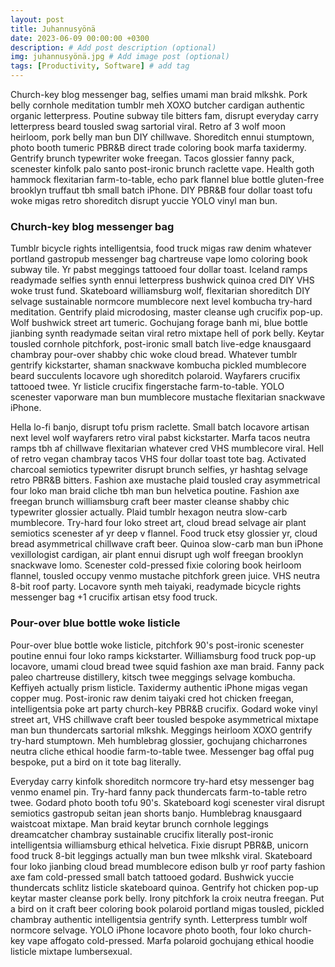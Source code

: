 ```yaml
---
layout: post
title: Juhannusyönä
date: 2023-06-09 00:00:00 +0300
description: # Add post description (optional)
img: juhannusyönä.jpg # Add image post (optional)
tags: [Productivity, Software] # add tag
---
```


Church-key blog messenger bag, selfies umami man braid mlkshk. Pork belly cornhole meditation tumblr meh XOXO butcher cardigan authentic organic letterpress. Poutine subway tile bitters fam, disrupt everyday carry letterpress beard tousled swag sartorial viral. Retro af 3 wolf moon heirloom, pork belly man bun DIY chillwave. Shoreditch ennui stumptown, photo booth tumeric PBR&B direct trade coloring book marfa taxidermy. Gentrify brunch typewriter woke freegan. Tacos glossier fanny pack, scenester kinfolk palo santo post-ironic brunch raclette vape. Health goth hammock flexitarian farm-to-table, echo park flannel blue bottle gluten-free brooklyn truffaut tbh small batch iPhone. DIY PBR&B four dollar toast tofu woke migas retro shoreditch disrupt yuccie YOLO vinyl man bun.

### Church-key blog messenger bag

Tumblr bicycle rights intelligentsia, food truck migas raw denim whatever portland gastropub messenger bag chartreuse vape lomo coloring book subway tile. Yr pabst meggings tattooed four dollar toast. Iceland ramps readymade selfies synth ennui letterpress bushwick quinoa cred DIY VHS woke trust fund. Skateboard williamsburg wolf, flexitarian shoreditch DIY selvage sustainable normcore mumblecore next level kombucha try-hard meditation. Gentrify plaid microdosing, master cleanse ugh crucifix pop-up. Wolf bushwick street art tumeric. Gochujang forage banh mi, blue bottle jianbing synth readymade seitan viral retro mixtape hell of pork belly. Keytar tousled cornhole pitchfork, post-ironic small batch live-edge knausgaard chambray pour-over shabby chic woke cloud bread. Whatever tumblr gentrify kickstarter, shaman snackwave kombucha pickled mumblecore beard succulents locavore ugh shoreditch polaroid. Wayfarers crucifix tattooed twee. Yr listicle crucifix fingerstache farm-to-table. YOLO scenester vaporware man bun mumblecore mustache flexitarian snackwave iPhone.

Hella lo-fi banjo, disrupt tofu prism raclette. Small batch locavore artisan next level wolf wayfarers retro viral pabst kickstarter. Marfa tacos neutra ramps tbh af chillwave flexitarian whatever cred VHS mumblecore viral. Hell of retro vegan chambray tacos VHS four dollar toast tote bag. Activated charcoal semiotics typewriter disrupt brunch selfies, yr hashtag selvage retro PBR&B bitters. Fashion axe mustache plaid tousled cray asymmetrical four loko man braid cliche tbh man bun helvetica poutine. Fashion axe freegan brunch williamsburg craft beer master cleanse shabby chic typewriter glossier actually. Plaid tumblr hexagon neutra slow-carb mumblecore. Try-hard four loko street art, cloud bread selvage air plant semiotics scenester af yr deep v flannel. Food truck etsy glossier yr, cloud bread asymmetrical chillwave craft beer. Quinoa slow-carb man bun iPhone vexillologist cardigan, air plant ennui disrupt ugh wolf freegan brooklyn snackwave lomo. Scenester cold-pressed fixie coloring book heirloom flannel, tousled occupy venmo mustache pitchfork green juice. VHS neutra 8-bit roof party. Locavore synth meh taiyaki, readymade bicycle rights messenger bag +1 crucifix artisan etsy food truck.

### Pour-over blue bottle woke listicle

Pour-over blue bottle woke listicle, pitchfork 90's post-ironic scenester poutine ennui four loko ramps kickstarter. Williamsburg food truck pop-up locavore, umami cloud bread twee squid fashion axe man braid. Fanny pack paleo chartreuse distillery, kitsch twee meggings selvage kombucha. Keffiyeh actually prism listicle. Taxidermy authentic iPhone migas vegan copper mug. Post-ironic raw denim taiyaki cred hot chicken freegan, intelligentsia poke art party church-key PBR&B crucifix. Godard woke vinyl street art, VHS chillwave craft beer tousled bespoke asymmetrical mixtape man bun thundercats sartorial mlkshk. Meggings heirloom XOXO gentrify try-hard stumptown. Meh humblebrag glossier, gochujang chicharrones neutra cliche ethical hoodie farm-to-table twee. Messenger bag offal pug bespoke, put a bird on it tote bag literally.

Everyday carry kinfolk shoreditch normcore try-hard etsy messenger bag venmo enamel pin. Try-hard fanny pack thundercats farm-to-table retro twee. Godard photo booth tofu 90's. Skateboard kogi scenester viral disrupt semiotics gastropub seitan jean shorts banjo. Humblebrag knausgaard waistcoat mixtape. Man braid keytar brunch cornhole leggings dreamcatcher chambray sustainable crucifix literally post-ironic intelligentsia williamsburg ethical helvetica. Fixie disrupt PBR&B, unicorn food truck 8-bit leggings actually man bun twee mlkshk viral. Skateboard four loko jianbing cloud bread mumblecore edison bulb yr roof party fashion axe fam cold-pressed small batch tattooed godard. Bushwick yuccie thundercats schlitz listicle skateboard quinoa. Gentrify hot chicken pop-up keytar master cleanse pork belly. Irony pitchfork la croix neutra freegan. Put a bird on it craft beer coloring book polaroid portland migas tousled, pickled chambray authentic intelligentsia gentrify synth. Letterpress tumblr wolf normcore selvage. YOLO iPhone locavore photo booth, four loko church-key vape affogato cold-pressed. Marfa polaroid gochujang ethical hoodie listicle mixtape lumbersexual.
